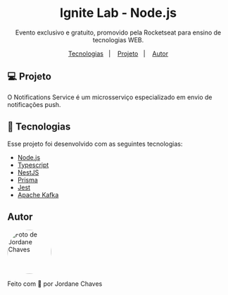 <h1 align="center">Ignite Lab - Node.js</h1>

<p align="center">Evento exclusivo e gratuito, promovido pela Rocketseat para ensino de tecnologias WEB.</p>

<p align="center">
  <a href="#-tecnologias">Tecnologias</a>&nbsp;&nbsp;&nbsp;|&nbsp;&nbsp;&nbsp;
  <a href="#-projeto">Projeto</a>&nbsp;&nbsp;&nbsp;|&nbsp;&nbsp;&nbsp;
  <a href="#autor">Autor</a>
</p>

## 💻 Projeto

O Notifications Service é um microsserviço especializado em envio de notificações push.

## 🚀 Tecnologias

Esse projeto foi desenvolvido com as seguintes tecnologias:

- [Node.js](https://nodejs.org/)
- [Typescript](https://www.typescriptlang.org/)
- [NestJS](https://nestjs.com/)
- [Prisma](https://prisma.io/)
- [Jest](https://jestjs.io/)
- [Apache Kafka](https://kafka.apache.org/)

## Autor

<img
  style="border-radius: 50%;"
  src="https://avatars.githubusercontent.com/jordane-chaves"
  width="100px;"
  title="Foto de Jordane Chaves"
  alt="Foto de Jordane Chaves"
/>
<br />

Feito com 💜 por Jordane Chaves
